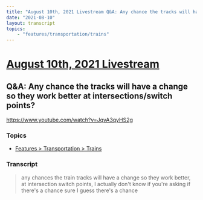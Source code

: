 ```yaml
---
title: "August 10th, 2021 Livestream Q&A: Any chance the tracks will have a change so they work better at intersections/switch points?"
date: "2021-08-10"
layout: transcript
topics:
    - "features/transportation/trains"
---
```

# [August 10th, 2021 Livestream](../2021-08-10.md)
## Q&A: Any chance the tracks will have a change so they work better at intersections/switch points?
https://www.youtube.com/watch?v=JqvA3qyHS2g

### Topics
* [Features > Transportation > Trains](../topics/features/transportation/trains.md)

### Transcript

> any chances the train tracks will have a change so they work better, at intersection switch points, I actually don't know if you're asking if there's a chance sure I guess there's a chance
